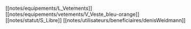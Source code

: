[[notes/equipements/L_Vetements]] [[notes/equipements/vetements/V_Veste_bleu-orange]] [[notes/statut/S_Libre]]
[[notes/utilisateurs/beneficiaires/denisWeidmann]]